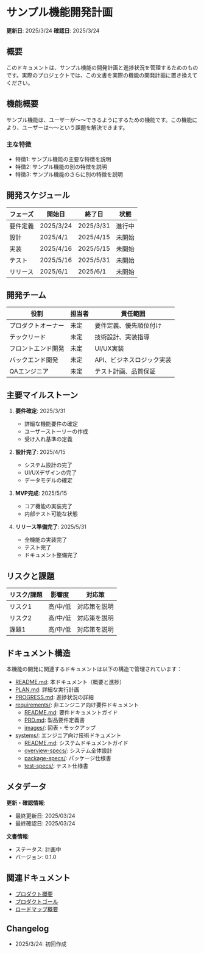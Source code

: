 # サンプル機能開発計画

**更新日**: 2025/3/24
**確認日**: 2025/3/24

## 概要

このドキュメントは、サンプル機能の開発計画と進捗状況を管理するためのものです。実際のプロジェクトでは、この文書を実際の機能の開発計画に置き換えてください。

## 機能概要

サンプル機能は、ユーザーが～～できるようにするための機能です。この機能により、ユーザーは～～という課題を解決できます。

### 主な特徴

- 特徴1: サンプル機能の主要な特徴を説明
- 特徴2: サンプル機能の別の特徴を説明
- 特徴3: サンプル機能のさらに別の特徴を説明

## 開発スケジュール

| フェーズ | 開始日 | 終了日 | 状態 |
|---------|--------|--------|------|
| 要件定義 | 2025/3/24 | 2025/3/31 | 進行中 |
| 設計 | 2025/4/1 | 2025/4/15 | 未開始 |
| 実装 | 2025/4/16 | 2025/5/15 | 未開始 |
| テスト | 2025/5/16 | 2025/5/31 | 未開始 |
| リリース | 2025/6/1 | 2025/6/1 | 未開始 |

## 開発チーム

| 役割 | 担当者 | 責任範囲 |
|------|--------|----------|
| プロダクトオーナー | 未定 | 要件定義、優先順位付け |
| テックリード | 未定 | 技術設計、実装指導 |
| フロントエンド開発 | 未定 | UI/UX実装 |
| バックエンド開発 | 未定 | API、ビジネスロジック実装 |
| QAエンジニア | 未定 | テスト計画、品質保証 |

## 主要マイルストーン

1. **要件確定**: 2025/3/31
   - 詳細な機能要件の確定
   - ユーザーストーリーの作成
   - 受け入れ基準の定義

2. **設計完了**: 2025/4/15
   - システム設計の完了
   - UI/UXデザインの完了
   - データモデルの確定

3. **MVP完成**: 2025/5/15
   - コア機能の実装完了
   - 内部テスト可能な状態

4. **リリース準備完了**: 2025/5/31
   - 全機能の実装完了
   - テスト完了
   - ドキュメント整備完了

## リスクと課題

| リスク/課題 | 影響度 | 対応策 |
|------------|--------|--------|
| リスク1 | 高/中/低 | 対応策を説明 |
| リスク2 | 高/中/低 | 対応策を説明 |
| 課題1 | 高/中/低 | 対応策を説明 |

## ドキュメント構造

本機能の開発に関連するドキュメントは以下の構造で管理されています：

- [README.md](./README.md): 本ドキュメント（概要と進捗）
- [PLAN.md](./PLAN.md): 詳細な実行計画
- [PROGRESS.md](./PROGRESS.md): 進捗状況の詳細
- [requirements/](./requirements/): 非エンジニア向け要件ドキュメント
  - [README.md](./requirements/README.md): 要件ドキュメントガイド
  - [PRD.md](./requirements/PRD.md): 製品要件定義書
  - [images/](./requirements/images/): 図表・モックアップ
- [systems/](./systems/): エンジニア向け技術ドキュメント
  - [README.md](./systems/README.md): システムドキュメントガイド
  - [overview-specs/](./systems/overview-specs/): システム全体設計
  - [package-specs/](./systems/package-specs/): パッケージ仕様書
  - [test-specs/](./systems/test-specs/): テスト仕様書

## メタデータ

**更新・確認情報**:
- 最終更新日: 2025/03/24
- 最終確認日: 2025/03/24

**文書情報**:
- ステータス: 計画中
- バージョン: 0.1.0

## 関連ドキュメント

- [プロダクト概要](../../README.md)
- [プロダクトゴール](../../product-goal.md)
- [ロードマップ概要](../README.md)

## Changelog

- 2025/3/24: 初回作成